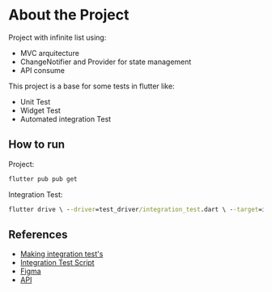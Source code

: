 # About the Project

Project with infinite list using:

- MVC arquitecture
- ChangeNotifier and Provider for state management
- API consume

This project is a base for some tests in flutter like:

- Unit Test
- Widget Test
- Automated integration Test 
## How to run
Project:

```cmd
flutter pub pub get
```

Integration Test:

```cmd
flutter drive \ --driver=test_driver/integration_test.dart \ --target=integration_test/train_test.dart
```
## References

- [Making integration test's](https://github.com/flutter/flutter/tree/master/packages/integration_test#usage)
- [Integration Test Script](https://github.com/flutter/flutter/tree/master/packages/integration_test#firebase-test-lab)
- [Figma](https://www.figma.com/file/sJ4Qn3urGzNtqBV1wcsRje/App-Google-play?node-id=0%3A1)
- [API](https://jsonplaceholder.typicode.com/)
